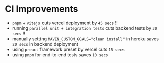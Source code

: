 # CI Improvements

- `pnpm` + `vitejs` cuts vercel deployment by `45 secs` :bangbang:
- running `parallel unit + integration tests` cuts backend tests by `30 secs` :bangbang:
- manually setting `MAVEN_CUSTOM_GOALS="clean install"` in heroku saves `20 secs` in backend deployment
- using `preact` framework preset by vercel cuts `15 secs`
- using `pnpm` for end-to-end tests saves `10 secs`
